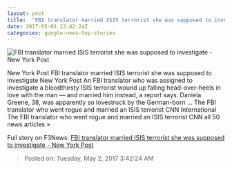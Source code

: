 ```yaml
---
layout: post
title:  "FBI translator married ISIS terrorist she was supposed to investigate - New York Post"
date: 2017-05-01 22:42:24Z
categories: google-news-top-stories
---
```


![FBI translator married ISIS terrorist she was supposed to investigate - New York Post](https://thenypost.files.wordpress.com/2017/05/170501-isis-feature.jpg?quality=90&strip=all&w=1200)

New York Post FBI translator married ISIS terrorist she was supposed to investigate New York Post An FBI translator who was assigned to investigate a bloodthirsty ISIS terrorist wound up falling head-over-heels in love with the man — and married him instead, a report says. Daniela Greene, 38, was apparently so lovestruck by the German-born ... The FBI translator who went rogue and married an ISIS terrorist CNN International The FBI translator who went rogue and married an ISIS terrorist CNN all 50 news articles »


Full story on F3News: [FBI translator married ISIS terrorist she was supposed to investigate - New York Post](http://www.f3nws.com/n/vRC3QC)

> Posted on: Tuesday, May 2, 2017 3:42:24 AM
